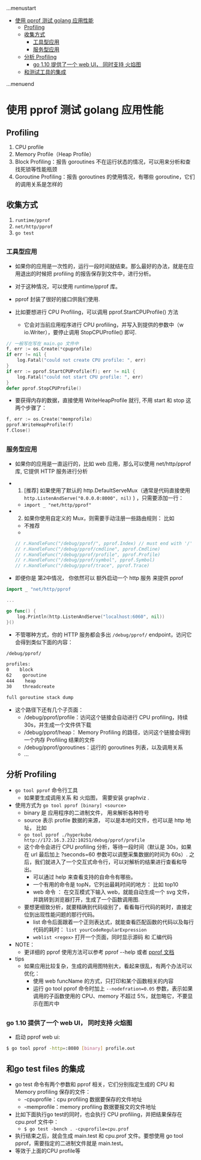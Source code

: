 ...menustart

 - [使用 pprof 测试 golang 应用性能](#8ec32b199f9a9a6ce8a763ba4073c7d0)
     - [Profiling](#1a226c2f1347809a185b8567ba1fc5a7)
     - [收集方式](#2de72cd86d6ee0cf5da415280e9faeb6)
         - [工具型应用](#d2d36738c9707ef71ede62277101dad5)
         - [服务型应用](#743a11634b020d87ee3e35723fd383d0)
     - [分析 Profiling](#2dc9540acc752760e72345ad9529d612)
         - [go 1.10 提供了一个 web UI， 同时支持 火焰图](#628f3bfbcd42ebb9c0e60322c9cdfce8)
     - [和测试工具的集成](#a553668c7b1f4095c932a2d77faae894)

...menuend


<h2 id="8ec32b199f9a9a6ce8a763ba4073c7d0"></h2>


# 使用 pprof 测试 golang 应用性能

<h2 id="1a226c2f1347809a185b8567ba1fc5a7"></h2>


## Profiling

 1. CPU profile
 2. Memory Profile（Heap Profile）
 3. Block Profiling：报告 goroutines 不在运行状态的情况，可以用来分析和查找死锁等性能瓶颈
 4. Goroutine Profiling：报告 goroutines 的使用情况，有哪些 goroutine，它们的调用关系是怎样的

<h2 id="2de72cd86d6ee0cf5da415280e9faeb6"></h2>


## 收集方式

 1. `runtime/pprof`
 2. `net/http/pprof`
 3. `go test`

<h2 id="d2d36738c9707ef71ede62277101dad5"></h2>


### 工具型应用

 - 如果你的应用是一次性的，运行一段时间就结束。那么最好的办法，就是在应用退出的时候把 profiling 的报告保存到文件中，进行分析。
 - 对于这种情况，可以使用 runtime/pprof 库。
 - pprof 封装了很好的接口供我们使用.

 - 比如要想进行 CPU Profiling，可以调用 pprof.StartCPUProfile() 方法
    - 它会对当前应用程序进行 CPU profiling，并写入到提供的参数中（w io.Writer），要停止调用 StopCPUProfile() 即可.

```go
// 一般写在写在 main.go 文件中
f, err := os.Create(*cpuprofile)
if err != nil {
    log.Fatal("could not create CPU profile: ", err)
}
if err := pprof.StartCPUProfile(f); err != nil {
    log.Fatal("could not start CPU profile: ", err)
}
defer pprof.StopCPUProfile()
```

 - 要获得内存的数据，直接使用 WriteHeapProfile 就行, 不用 start 和 stop 这两个步骤了：

```go
f, err := os.Create(*memprofile)
pprof.WriteHeapProfile(f)
f.Close()
```

<h2 id="743a11634b020d87ee3e35723fd383d0"></h2>


### 服务型应用

 - 如果你的应用是一直运行的，比如 web 应用，那么可以使用 net/http/pprof 库, 它提供 HTTP 服务进行分析
 - 1. [推荐] 如果使用了默认的 http.DefaultServeMux（通常是代码直接使用 `http.ListenAndServe("0.0.0.0:8000", nil)` ) ，只需要添加一行：
    - `import _ "net/http/pprof"`
 - 2. 如果你使用自定义的 Mux，则需要手动注册一些路由规则： 比如
    - 不推荐
    - 
    ```go
    // r.HandleFunc("/debug/pprof/", pprof.Index) // must end with '/' 
    // r.HandleFunc("/debug/pprof/cmdline", pprof.Cmdline)
    // r.HandleFunc("/debug/pprof/profile", pprof.Profile)
    // r.HandleFunc("/debug/pprof/symbol", pprof.Symbol)
    // r.HandleFunc("/debug/pprof/trace", pprof.Trace)
    ```

 - 即便你是 第2中情况， 你依然可以 额外启动一个 http 服务 来提供 pprof

```go
import _ "net/http/pprof 

...

go func() {
    log.Println(http.ListenAndServe("localhost:6060", nil))
}()
```


 - 不管哪种方式，你的 HTTP 服务都会多出 `/debug/pprof/` endpoint，访问它会得到类似下面的内容：

```html
/debug/pprof/

profiles:
0    block
62    goroutine
444    heap
30    threadcreate

full goroutine stack dump
```

 - 这个路径下还有几个子页面：
    - /debug/pprof/profile：访问这个链接会自动进行 CPU profiling，持续 30s，并生成一个文件供下载
    - /debug/pprof/heap： Memory Profiling 的路径，访问这个链接会得到一个内存 Profiling 结果的文件
    - /debug/pprof/goroutines：运行的 goroutines 列表，以及调用关系
    - ... 


<h2 id="2dc9540acc752760e72345ad9529d612"></h2>


## 分析 Profiling 

 - `go tool pprof` 命令行工具
    - 如果要生成调用关系 和 火焰图， 需要安装 graphviz .
 - 使用方式为 `go tool pprof [binary] <source>`
    - binary 是 应用程序的二进制文件， 用来解析各种符号 
    - source 表示 profile 数据的来源，  可以是本地的文件，也可以是 http 地址， 比如
    - `go tool pprof ./hyperkube http://172.16.3.232:10251/debug/pprof/profile`
    - 这个命令会进行 CPU profiling 分析，等待一段时间（默认是 30s，如果在 url 最后加上 ?seconds=60 参数可以调整采集数据的时间为 60s）. 之后，我们就进入了一个交互式命令行，可以对解析的结果进行查看和导出。
        - 可以通过 help 来查看支持的自命令有哪些。
        - 一个有用的命令是 topN，它列出最耗时间的地方： 比如 top10
        - web 命令 ： 在交互模式下输入 web，就能自动生成一个 svg 文件，并跳转到浏览器打开，生成了一个函数调用图.
    - 要想更细致分析，就要精确到代码级别了，看看每行代码的耗时，直接定位到出现性能问题的那行代码。
        - list 命令后面跟着一个正则表达式，就能查看匹配函数的代码以及每行代码的耗时： `list yourCodeRegularExpression`
        - `weblist <regex>`  打开一个页面，同时显示源码 和 汇编代码
 - NOTE：
    - 更详细的 pprof 使用方法可以参考 pprof --help 或者 [pprof 文档](https://github.com/google/pprof/tree/master/doc)
 - tips
    - 如果应用比较复杂，生成的调用图特别大，看起来很乱，有两个办法可以优化：
        - 使用 web funcName 的方式，只打印和某个函数相关的内容
        - 运行 go tool pprof 命令时加上 `--nodefration=0.05` 参数，表示如果调用的子函数使用的 CPU、memory 不超过 5%，就忽略它，不要显示在图片中

<h2 id="628f3bfbcd42ebb9c0e60322c9cdfce8"></h2>


### go 1.10 提供了一个 web UI， 同时支持 火焰图

 - 启动 pprof web ui:

```bash
$ go tool pprof -http=:8080 [binary] profile.out
```



<h2 id="a553668c7b1f4095c932a2d77faae894"></h2>


## 和go test files 的集成

- go test 命令有两个参数和 pprof 相关，它们分别指定生成的 CPU 和 Memory profiling 保存的文件：
    - -cpuprofile：cpu profiling 数据要保存的文件地址
    - -memprofile：memory profiling 数据要报文的文件地址
- 比如下面执行go test的同时，也会执行 CPU profiling，并把结果保存在 cpu.prof 文件中：
    - `$ go test -bench . -cpuprofile=cpu.prof`
- 执行结束之后，就会生成 main.test 和 cpu.prof 文件。要想使用 go tool pprof，需要指定的二进制文件就是 main.test。
- 等效于上面的CPU profile等 






